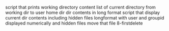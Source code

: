 script that prints working directory
content list of current directory
from working dir to user home dir
dir contents in long format
script that display current dir contents including hidden files
longformat with user and groupid displayed numerically and hidden files
move that file
8-firstdelete
